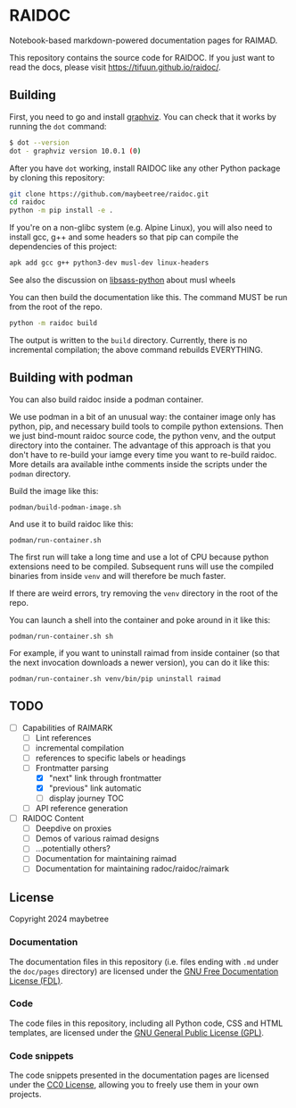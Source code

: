 # RAIDOC

Notebook-based markdown-powered documentation pages for RAIMAD.

This repository contains the source code for RAIDOC.
If you just want to read the docs,
please visit <https://tifuun.github.io/raidoc/>.

## Building

First, you need to go and install [graphviz](https://graphviz.org/).
You can check that it works by running the `dot` command:

```sh
$ dot --version
dot - graphviz version 10.0.1 (0)
```

After you have `dot` working, install RAIDOC like any other Python package
by cloning this repository:

```sh
git clone https://github.com/maybeetree/raidoc.git
cd raidoc
python -m pip install -e .
```

If you're on a non-glibc system (e.g. Alpine Linux),
you will also need to install gcc, g++ and some headers
so that pip can compile the dependencies of this project:

```sh
apk add gcc g++ python3-dev musl-dev linux-headers
```

See also the discussion on
[libsass-python](https://github.com/sass/libsass-python/issues/391#issuecomment-2555670485)
about musl wheels

You can then build the documentation like this.
The command MUST be run from the root of the repo.

```sh
python -m raidoc build
```

The output is written to the `build` directory.
Currently, there is no incremental compilation;
the above command rebuilds EVERYTHING.

## Building with podman

You can also build raidoc inside a podman container.

We use podman in a bit of an unusual way:
the container image only has python, pip,
and necessary build tools to compile python
extensions.
Then we just bind-mount raidoc source code,
the python venv, and the output directory into the container.
The advantage of this approach is that you don't have to
re-build your iamge every time you want to re-build raidoc.
More details ara available inthe comments inside the
scripts under the `podman` directory.

Build the image like this:
```shell
podman/build-podman-image.sh
```

And use it to build raidoc like this:
```shell
podman/run-container.sh
```

The first run will take a long time and use a lot of CPU because python
extensions need to be compiled.
Subsequent runs will use the compiled binaries from inside `venv`
and will therefore be much faster.

If there are weird errors, try removing the `venv`
directory in the root of the repo.

You can launch a shell into the container and poke around in it like this:
```shell
podman/run-container.sh sh
```

For example, if you want to uninstall raimad from inside container
(so that the next invocation downloads a newer version),
you can do it like this:
```shell
podman/run-container.sh venv/bin/pip uninstall raimad
```


## TODO

- [ ] Capabilities of RAIMARK
    - [ ] Lint references
    - [ ] incremental compilation
    - [ ] references to specific labels or headings
    - [ ] Frontmatter parsing
        - [x] "next" link through frontmatter
        - [x] "previous" link automatic
        - [ ] display journey TOC
    - [ ] API reference generation
- [ ] RAIDOC Content
    - [ ] Deepdive on proxies
    - [ ] Demos of various raimad designs
    - [ ] ...potentially others?
    - [ ] Documentation for maintaining raimad
    - [ ] Documentation for maintaining radoc/raidoc/raimark

## License

Copyright 2024 maybetree

### Documentation

The documentation files in this repository
(i.e. files ending with `.md` under the `doc/pages` directory)
are licensed under the
[GNU Free Documentation License (FDL)](./LICENSE-FDL.txt).

### Code

The code files in this repository,
including all Python code,
CSS and HTML templates, are licensed under the
[GNU General Public License (GPL)](./LICENSE-GPL.txt).

### Code snippets

The code snippets presented in the documentation pages
are licensed under the [CC0 License](./LICENSE-CC0.txt),
allowing you to freely use them in your own projects.


